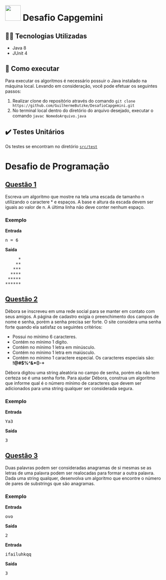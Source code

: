 # <img src="https://encrypted-tbn0.gstatic.com/images?q=tbn:ANd9GcSFMY7Gbah4wZm4kXXaTsGTfZ3y4ljjJaoxxjMovMf1tFw0tkJIkdT38JXVBYcoXhztYvI&usqp=CAU" width="50"> Desafio Capgemini

## 👨‍💻 Tecnologias Utilizadas
* Java 8
* JUnit 4

## 📑 Como executar
Para executar os algoritmos é necessário possuir o Java instalado na máquina local.
Levando em consideração, você pode efetuar os seguintes passos:

1. Realizar clone do repositório através do comando `git clone https://github.com/GuilhermeButzke/DesafioCapgemini.git`
2. No terminal local dentro do diretório do arquivo desejado, executar o comando `javac NomedoArquivo.java`

## ✔️ Testes Unitários
Os testes se encontram no diretório [`src/test`](https://github.com/GuilhermeButzke/DesafioCapgemini/tree/main/src/test)

# Desafio de Programação

## [Questão 1](https://github.com/GuilhermeButzke/DesafioCapgemini/blob/main/src/exercicios/GeraEscada.java)
Escreva um algoritmo que mostre na tela uma escada de tamanho n utilizando o caractere * e espaços. A base e altura da escada devem ser iguais ao valor de n. A última linha não deve conter nenhum espaço.

### Exemplo
**Entrada**

<pre>n = 6
</pre>

**Saída**
<pre>
     *
    ** 
   ***
  ****
 *****
******
</pre>

## [Questão 2](https://github.com/GuilhermeButzke/DesafioCapgemini/blob/main/src/exercicios/VerificaSenha.java)
Débora se inscreveu em uma rede social para se manter em contato com seus amigos. A página de cadastro exigia o preenchimento dos campos de nome e senha, porém a senha precisa ser forte. O site considera uma senha forte quando ela satisfaz os seguintes critérios:
* Possui no mínimo 6 caracteres.
* Contém no mínimo 1 digito.
* Contém no mínimo 1 letra em minúsculo.
* Contém no mínimo 1 letra em maiúsculo.
* Contém no mínimo 1 caractere especial. Os caracteres especiais são: **!@#$%^&*()-+**

Débora digitou uma string aleatória no campo de senha, porém ela não tem certeza se é uma senha forte. Para ajudar Débora, construa um algoritmo que informe qual é o número mínimo de caracteres que devem ser adicionados para uma string qualquer ser considerada segura.

### Exemplo
**Entrada**

<pre>Ya3
</pre>

**Saída**
<pre>3</pre>

## [Questão 3](https://github.com/GuilhermeButzke/DesafioCapgemini/blob/main/src/exercicios/AnaliseCombinatoria.java)
Duas palavras podem ser consideradas anagramas de si mesmas se as letras de uma palavra podem ser realocadas para formar a outra palavra. Dada uma string qualquer, desenvolva um algoritmo que encontre o número de pares de substrings que são anagramas.

### Exemplo
**Entrada**

<pre>ovo</pre>

**Saída**
<pre>2</pre>

**Entrada**

<pre>ifailuhkqq
</pre>

**Saída**
<pre>3</pre>
